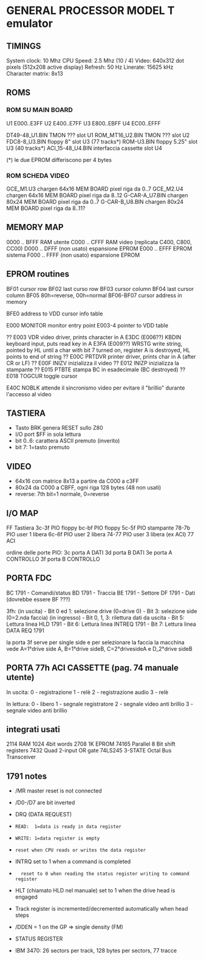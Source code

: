 # GENERAL PROCESSOR MODEL T emulator

## TIMINGS

System clock: 10 Mhz
CPU Speed: 2.5 Mhz (10 / 4)
Video: 640x312 dot pixels (512x208 active display)
Refresh: 50 Hz
Linerate: 15625 kHz
Character matrix: 8x13

## ROMS

### ROM SU MAIN BOARD

U1	E000..E3FF
U2	E400..E7FF
U3	E800..EBFF
U4	EC00..EFFF

DT49-48_U1.BIN     TMON ???             slot U1
ROM_MT16_U2.BIN    TMON ???             slot U2
FDC8-8_U3.BIN      floppy 8"            slot U3   (77 tracks*)
ROM-U3.BIN         floppy 5.25"         slot U3   (40 tracks*)
ACI_15-48_U4.BIN   interfaccia cassette slot U4

(*) le due EPROM differiscono per 4 bytes

### ROM SCHEDA VIDEO

GCE_M1.U3          chargen 64x16        MEM BOARD  pixel riga da 0..7
GCE_M2.U4          chargen 64x16        MEM BOARD  pixel riga da 8..12
G-CAR-A_U7.BIN     chargen 80x24        MEM BOARD  pixel riga da 0..7
G-CAR-B_U8.BIN     chargen 80x24        MEM BOARD  pixel riga da 8..11?


## MEMORY MAP

0000 .. BFFF RAM utente
C000 .. CFFF RAM video  (replicata C400, C800, CC00)
D000 .. DFFF (non usato) espansione EPROM
E000 .. EFFF EPROM sistema
F000 .. FFFF (non usato) espansione EPROM

## EPROM routines

BF01 cursor row
BF02 last curso row
BF03 cursor column
BF04 last cursor column
BF05 80h=reverse, 00h=normal
BF06-BF07 cursor address in memory

BFE0 address to VDD cursor info table

E000    MONITOR monitor entry point
E003-4  pointer to VDD table

?? E003 VDR video driver, prints character in A
E3DC (E006??) KBDIN keyboard input, puts read key in A
E3FA (E009??) WRSTG write string, pointed by HL until a char with bit 7 turned on,
                    register A is destroyed, HL points to end of string
?? E00C PRTDVR printer driver, prints char in A (after CR or LF)
?? E00F INIZV inizializza il video
?? E012 INIZP inizializza la stampante
?? E015 PTBTE stampa BC in esadecimale (BC destroyed)
?? E018 TOGCUR toggle cursor

E40C NOBLK attende il sincronismo video per evitare il "brillio" durante l'accesso al video

## TASTIERA

- Tasto BRK genera RESET sullo Z80
- I/O port $FF in sola lettura
- bit 0..6: carattera ASCII premuto (inverito)
- bit 7: 1=tasto premuto

## VIDEO

- 64x16 con matrice 8x13 a partire da C000 a c3FF
- 80x24 da C000 a CBFF, ogni riga 128 bytes (48 non usati)
- reverse: 7th bit=1 normale, 0=reverse

## I/O MAP

FF      Tastiera
3c-3f   PIO floppy
bc-bf   PIO floppy
5c-5f   PIO stampante
78-7b   PIO user 1 libera
6c-6f   PIO user 2 libera
74-77   PIO user 3 libera (ex ACI)
77      ACI

ordine delle porte PIO:
3c porta A DATI
3d porta B DATI
3e porta A CONTROLLO
3f porta B CONTROLLO

## PORTA FDC
BC 1791 - Comandi/status
BD 1791 - Traccia
BE 1791 - Settore
DF 1791 - Dati  (dovrebbe essere BF ???)

3fh: (in uscita)
    - Bit 0 ed 1: selezione drive (0=drive 0)
    - Bit 3: selezione side (0=2.nda faccia)
    (in ingresso)
    - Bit 0, 1, 3: rilettura dati da uscita
    - Bit 5: Lettura linea HLD 1791
    - Bit 6: Lettura linea INTREQ 1791
    - Bit 7: Lettura linea DATA REQ 1791

la porta 3f serve per single side e per selezionare la faccia
la macchina vede A=1°drive side A, B=1°drive sideB, C=2°drivesideA e D_2°drive sideB

## PORTA 77h ACI CASSETTE (pag. 74 manuale utente)

In uscita:
0 - registrazione
1 - relè
2 - registrazione audio
3 - relè

In lettura:
0 - libero
1 - segnale registratore
2 - segnale video anti brillio
3 - segnale video anti brillio


## integrati usati

2114    RAM 1024 4bit words
2708    1K EPROM
74165   Parallel 8 Bit shift registers
7432    Quad 2-input OR gate
74LS245 3-STATE Octal Bus Transceiver


## 1791 notes

- /MR master reset is not connected
- /D0-/D7 are bit inverted
- DRQ (DATA REQUEST)
-     READ:  1=data is ready in data register
-     WRITE: 1=data register is empty
-     reset when CPU reads or writes the data register
- INTRQ set   to 1 when a command is completed
-       reset to 0 when reading the status register writing to command register
- HLT  (chiamato HLD nel manuale) set to 1 when the drive head is engaged
- Track register is incremented/decremented automatically when head steps
- /DDEN = 1 on the GP => single density (FM)
- STATUS REGISTER

- IBM 3470: 26 sectors per track, 128 bytes per sectors, 77 tracce

